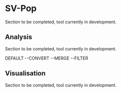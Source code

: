 # SV-Pop
Section to be completed, tool currently in development.


## Analysis
Section to be completed, tool currently in development.

DEFAULT
--CONVERT
--MERGE
--FILTER

## Visualisation
Section to be completed, tool currently in development.
